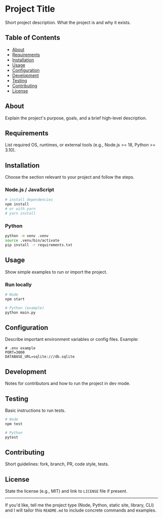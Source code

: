 # Project Title

Short project description. What the project is and why it exists.

## Table of Contents

- [About](#about)
- [Requirements](#requirements)
- [Installation](#installation)
- [Usage](#usage)
- [Configuration](#configuration)
- [Development](#development)
- [Testing](#testing)
- [Contributing](#contributing)
- [License](#license)

## About

Explain the project's purpose, goals, and a brief high-level description.

## Requirements

List required OS, runtimes, or external tools (e.g., Node.js >= 18, Python >= 3.10).

## Installation

Choose the section relevant to your project and follow the steps.

### Node.js / JavaScript

```bash
# install dependencies
npm install
# or with yarn
# yarn install
```

### Python

```bash
python -m venv .venv
source .venv/bin/activate
pip install -r requirements.txt
```

## Usage

Show simple examples to run or import the project.

### Run locally

```bash
# Node
npm start

# Python (example)
python main.py
```

## Configuration

Describe important environment variables or config files. Example:

```env
# .env example
PORT=3000
DATABASE_URL=sqlite:///db.sqlite
```

## Development

Notes for contributors and how to run the project in dev mode.

## Testing

Basic instructions to run tests.

```bash
# Node
npm test

# Python
pytest
```

## Contributing

Short guidelines: fork, branch, PR, code style, tests.

## License

State the license (e.g., MIT) and link to `LICENSE` file if present.

---

If you'd like, tell me the project type (Node, Python, static site, library, CLI) and I will tailor this `README.md` to include concrete commands and examples.
